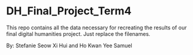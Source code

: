 # DH_Final_Project_Term4
This repo contains all the data necessary for recreating the results of our final digital humanities project. Just replace the filenames.

By: Stefanie Seow Xi Hui and Ho Kwan Yee Samuel
